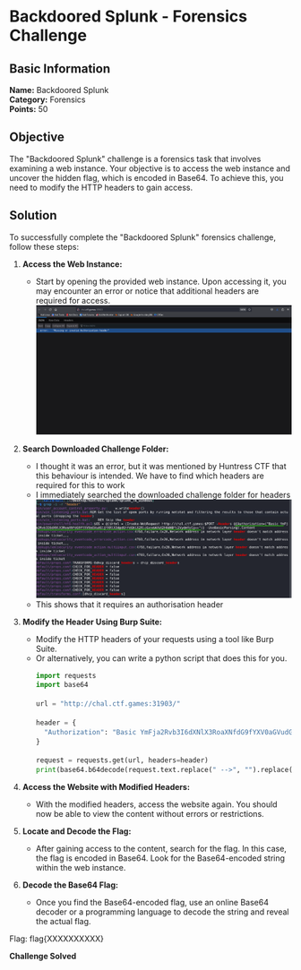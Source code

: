 # Backdoored Splunk - Forensics Challenge

## Basic Information
**Name:** Backdoored Splunk  
**Category:** Forensics  
**Points:** 50

## Objective

The "Backdoored Splunk" challenge is a forensics task that involves examining a web instance. Your objective is to access the web instance and uncover the hidden flag, which is encoded in Base64. To achieve this, you need to modify the HTTP headers to gain access.

## Solution

To successfully complete the "Backdoored Splunk" forensics challenge, follow these steps:

1. **Access the Web Instance:**
   - Start by opening the provided web instance. Upon accessing it, you may encounter an error or notice that additional headers are required for access.
![Website](website.png)

2. **Search Downloaded Challenge Folder:**
   - I thought it was an error, but it was mentioned by Huntress CTF that this behaviour is intended. We have to find which headers are required for this to work
   - I immediately searched the downloaded challenge folder for headers
![Headers](<requires header.png>)
   - This shows that it requires an authorisation header

3. **Modify the Header Using Burp Suite:**
   - Modify the HTTP headers of your requests using a tool like Burp Suite.
   - Or alternatively, you can write a python script that does this for you.
      ```python
      import requests
      import base64

      url = "http://chal.ctf.games:31903/"

      header = {
        "Authorization": "Basic YmFja2Rvb3I6dXNlX3RoaXNfdG9fYXV0aGVudGljYXRlX3dpdGhfdGhlX2RlcGxveWVkX2h0dHBfc2VydmVyCg=="
      }

      request = requests.get(url, headers=header)
      print(base64.b64decode(request.text.replace(" -->", "").replace("<!-- ", "")).decode())
      ```

4. **Access the Website with Modified Headers:**
   - With the modified headers, access the website again. You should now be able to view the content without errors or restrictions.

5. **Locate and Decode the Flag:**
   - After gaining access to the content, search for the flag. In this case, the flag is encoded in Base64. Look for the Base64-encoded string within the web instance.

6. **Decode the Base64 Flag:**
   - Once you find the Base64-encoded flag, use an online Base64 decoder or a programming language to decode the string and reveal the actual flag.

Flag: flag{XXXXXXXXXX}

**Challenge Solved**  

